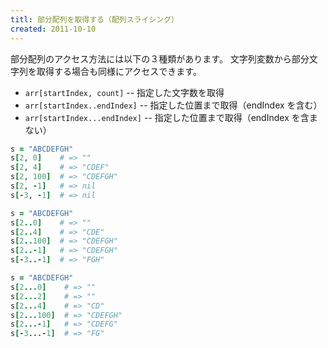 ```yaml
---
titl: 部分配列を取得する（配列スライシング）
created: 2011-10-10
---
```


部分配列のアクセス方法には以下の３種類があります。
文字列変数から部分文字列を取得する場合も同様にアクセスできます。

* `arr[startIndex, count]`      -- 指定した文字数を取得
* `arr[startIndex..endIndex]`   -- 指定した位置まで取得（endIndex を含む）
* `arr[startIndex...endIndex]`  -- 指定した位置まで取得（endIndex を含まない）

```ruby
s = "ABCDEFGH"
s[2, 0]    # => ""
s[2, 4]    # => "CDEF"
s[2, 100]  # => "CDEFGH"
s[2, -1]   # => nil
s[-3, -1]  # => nil

s = "ABCDEFGH"
s[2..0]    # => ""
s[2..4]    # => "CDE"
s[2..100]  # => "CDEFGH"
s[2..-1]   # => "CDEFGH"
s[-3..-1]  # => "FGH"

s = "ABCDEFGH"
s[2...0]    # => ""
s[2...2]    # => ""
s[2...4]    # => "CD"
s[2...100]  # => "CDEFGH"
s[2...-1]   # => "CDEFG"
s[-3...-1]  # => "FG"
```

